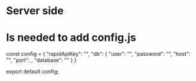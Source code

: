 # Server side

# Is needed to add config.js

const config = {
"rapidApiKey": "",
"db": {
"user": "",
"password": "",
"host": "",
"port": ,
"database": ""
}
}

export default config;
